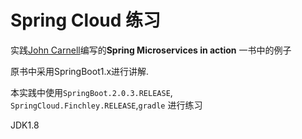 # Spring Cloud 练习

实践[John Carnell](https://github.com/carnellj)编写的**Spring Microservices in action** 一书中的例子

原书中采用SpringBoot1.x进行讲解.

本实践中使用`SpringBoot.2.0.3.RELEASE`, `SpringCloud.Finchley.RELEASE`,`gradle` 进行练习

JDK1.8



